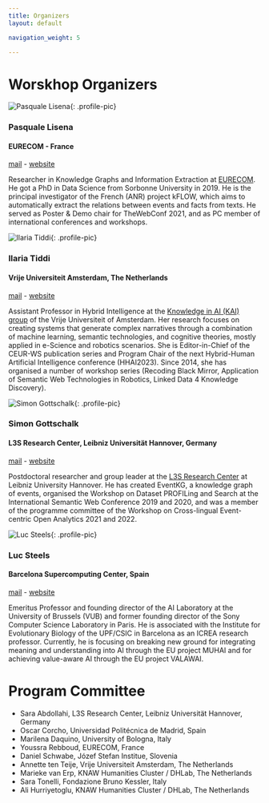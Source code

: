```yaml
---
title: Organizers
layout: default

navigation_weight: 5

---
```


# Worskhop Organizers

<section markdown="1">

![Pasquale Lisena](https://pbs.twimg.com/profile_images/1479474385090142213/t2LttOrX_400x400.jpg){: .profile-pic}
### Pasquale Lisena
#### EURECOM - France
[mail](mailto:pasquale.lisena@eurecom.fr) - [website](https://github.com/pasqLisena)

<p class="textblock" markdown="1">

Researcher in Knowledge Graphs and Information Extraction at [EURECOM](https://www.eurecom.fr/).
He got a PhD in Data Science from Sorbonne University in 2019. He is the principal investigator of the French (ANR) project kFLOW, which aims to automatically extract the relations between events and facts from texts. He served as Poster & Demo chair for TheWebConf 2021, and as PC member of international conferences and workshops.

</p>

</section>

<section markdown="1">

![Ilaria Tiddi](https://www.muhai.org/templates/yootheme/cache/dd/IMG_0060_Ilaria_Tiddi-ddcd264c.jpeg){: .profile-pic}
### Ilaria Tiddi
#### Vrije Universiteit Amsterdam, The Netherlands
[mail](mailto:i.tiddi@vu.nl) - [website](htthttps://kmitd.github.io/ilaria/)

<p class="textblock" markdown="1">

Assistant Professor in Hybrid Intelligence at the [Knowledge in AI (KAI) group](https://krr.cs.vu.nl/knowledge-in-artificial-intelligence-kai/) of the Vrije Universiteit of Amsterdam. Her research focuses on creating systems that generate complex narratives through a combination of machine learning, semantic technologies, and cognitive theories, mostly applied in e-Science and robotics scenarios. She is Editor-in-Chief of the CEUR-WS publication series and Program Chair of the next Hybrid-Human Artificial Intelligence conference (HHAI2023). Since 2014, she has organised a number of workshop series (Recoding Black Mirror, Application of Semantic Web Technologies in Robotics, Linked Data 4 Knowledge Discovery).

</p>

</section>

<section markdown="1">

![Simon Gottschalk](https://www.l3s.de/sites/default/files/styles/thumbnail/public/2022-11/Simon%20-Gottschalk_0.jpg){: .profile-pic}
### Simon Gottschalk
#### L3S Research Center, Leibniz Universität Hannover, Germany
[mail](mailto:valentina.presutti@unibo.it) - [website](https://www.unibo.it/sitoweb/valentina.presutti/en)

<p class="textblock" markdown="1">

Postdoctoral researcher and group leader at the [L3S Research Center](https://www.l3s.de/en) at Leibniz University Hannover. He has created EventKG, a knowledge graph of events, organised the Workshop on Dataset PROFILing and Search at the International Semantic Web Conference 2019 and 2020, and was a member of the programme committee of the Workshop on Cross-lingual Event-centric Open Analytics 2021 and 2022.


</p>

</section>

<section markdown="1">

![Luc Steels](https://www.muhai.org/templates/yootheme/cache/14/Luc_Steels-14b61685.jpeg){: .profile-pic}
### Luc Steels
#### Barcelona Supercomputing Center, Spain
[mail](mailto:steels@arti.vub.ac.be) - [website](https://en.wikipedia.org/wiki/Luc_Steels)

<p class="textblock" markdown="1">

Emeritus Professor and founding director of the AI Laboratory at the University of Brussels (VUB) and former founding director of the Sony Computer Science Laboratory in Paris. He is associated with the Institute for Evolutionary Biology of the UPF/CSIC in Barcelona as an ICREA research professor. Currently, he is focusing on breaking new ground for integrating meaning and understanding into AI through the EU project MUHAI and for achieving value-aware AI through the EU project VALAWAI. 

</p>

</section>


# Program Committee

- Sara Abdollahi, L3S Research Center, Leibniz Universität Hannover, Germany
- Oscar Corcho, Universidad Politécnica de Madrid, Spain
- Marilena Daquino, University of Bologna, Italy
- Youssra Rebboud, EURECOM, France
- Daniel Schwabe, Józef Stefan Institue, Slovenia
- Annette ten Teije, Vrije Universiteit Amsterdam, The Netherlands
- Marieke van Erp, KNAW Humanities Cluster / DHLab, The Netherlands
- Sara Tonelli, Fondazione Bruno Kessler, Italy
- Ali Hurriyetoglu, KNAW Humanities Cluster / DHLab, The Netherlands
